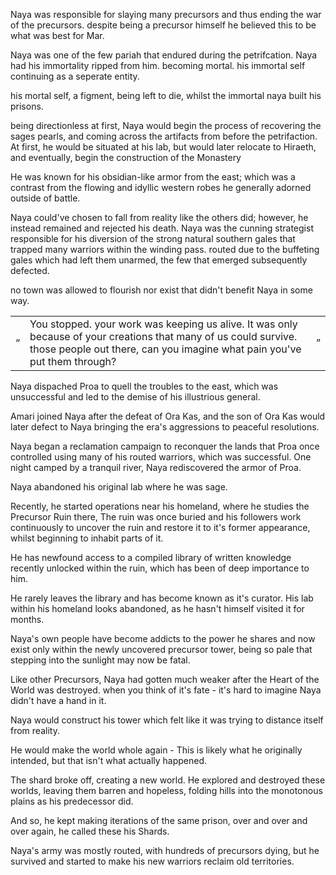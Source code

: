 Naya was responsible for slaying many precursors and thus ending the war of the precursors.
despite being a precursor himself he believed this to be what was best for Mar.


Naya was one of the few pariah that endured during the petrifcation.
Naya had his immortality ripped from him. becoming mortal.
his immortal self continuing as a seperate entity.

his mortal self, a figment, being left to die, whilst the immortal naya built his prisons.

being directionless at first, Naya would begin the process of recovering the sages pearls, and coming across the artifacts from before the petrifaction. At first, he would be situated at his lab, but would later relocate to Hiraeth, and eventually, begin the construction of the Monastery

He was known for his obsidian-like armor from the east; which was a contrast from the flowing and idyllic western robes he generally adorned outside of battle.

Naya could've chosen to fall from reality like the others did; however, he instead remained and rejected his death. Naya was the cunning strategist responsible for his diversion of the strong natural southern gales that trapped many warriors within the winding pass. routed due to the buffeting gales which had left them unarmed, the few that emerged subsequently defected.

no town was allowed to flourish nor exist that didn't benefit Naya in some way.

  

|     |     |     |
| --- | --- | --- |
| “   | You stopped. your work was keeping us alive. It was only because of your creations that many of us could survive. those people out there, can you imagine what pain you've put them through? | ”   |

Naya dispached Proa to quell the troubles to the east, which was unsuccessful and led to the demise of his illustrious general.

Amari joined Naya after the defeat of Ora Kas, and the son of Ora Kas would later defect to Naya bringing the era's aggressions to peaceful resolutions.

Naya began a reclamation campaign to reconquer the lands that Proa once controlled using many of his routed warriors, which was successful. One night camped by a tranquil river, Naya rediscovered the armor of Proa.

Naya abandoned his original lab where he was sage.

Recently, he started operations near his homeland, where he studies the Precursor Ruin there, The ruin was once buried and his followers work continuously to uncover the ruin and restore it to it's former appearance, whilst beginning to inhabit parts of it.

He has newfound access to a compiled library of written knowledge recently unlocked within the ruin, which has been of deep importance to him.

He rarely leaves the library and has become known as it's curator. His lab within his homeland looks abandoned, as he hasn't himself visited it for months.

Naya's own people have become addicts to the power he shares and now exist only within the newly uncovered precursor tower, being so pale that stepping into the sunlight may now be fatal.

Like other Precursors, Naya had gotten much weaker after the Heart of the World was destroyed. when you think of it's fate - it's hard to imagine Naya didn't have a hand in it.

Naya would construct his tower which felt like it was trying to distance itself from reality.

He would make the world whole again - This is likely what he originally intended, but that isn't what actually happened.

The shard broke off, creating a new world. He explored and destroyed these worlds, leaving them barren and hopeless, folding hills into the monotonous plains as his predecessor did.

And so, he kept making iterations of the same prison, over and over and over again, he called these his Shards.

Naya's army was mostly routed, with hundreds of precursors dying, but he survived and started to make his new warriors reclaim old territories.